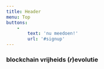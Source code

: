 ```yaml
---
title: Header
menu: Top
buttons:
    -
        text: 'nu meedoen!'
        url: '#signup'
---
```


<h3 class="header-font">blockchain vrijheids (<i>r</i>)evolutie</h3>
